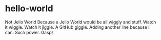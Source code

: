 # hello-world
Not Jello World
Because a Jello World would be all wiggly and stuff.
Watch it wiggle.  Watch it jiggle.  A GitHub giggle.
Adding another line because I can. Such power. Gasp!

